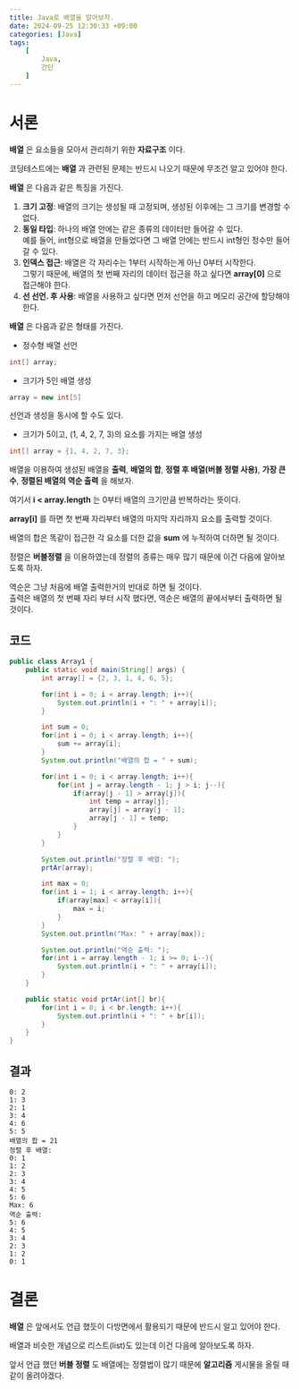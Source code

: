 ```yaml
---
title: Java로 배열을 알아보자.
date: 2024-09-25 12:30:33 +09:00
categories: [Java]
tags:
    [
        Java,
        간단
    ]
---
```


# 서론  

**배열** 은 요소들을 모아서 관리하기 위한 **자료구조** 이다.  

코딩테스트에는 **배열** 과 관련된 문제는 반드시 나오기 때문에 무조건 알고 있어야 한다.  

**배열** 은 다음과 같은 특징을 가진다.  
1. **크기 고정**: 배열의 크기는 생성될 때 고정되며, 생성된 이후에는 그 크기를 변경할 수 없다.
2. **동일 타입**: 하나의 배열 안에는 같은 종류의 데이터만 들어갈 수 있다.  
   예를 들어, int형으로 배열을 만들었다면 그 배열 안에는 반드시 int형인 정수만 들어갈 수 있다.
3. **인덱스 접근**: 배열은 각 자리수는 1부터 시작하는게 아닌 0부터 시작한다.  
   그렇기 때문에, 배열의 첫 번째 자리의 데이터 접근을 하고 싶다면 **array[0]** 으로 접근해야 한다.
4. **선 선언. 후 사용**: 배열을 사용하고 싶다면 먼저 선언을 하고 메모리 공간에 할당해야 한다.  

**배열** 은 다음과 같은 형태를 가진다.  
* 정수형 배열 선언
~~~java
int[] array;
~~~  
* 크기가 5인 배열 생성  
~~~java
array = new int[5]
~~~
선언과 생성을 동시에 할 수도 있다.
* 크기가 5이고, (1, 4, 2, 7, 3)의 요소를 가지는 배열 생성  
~~~java
int[] array = {1, 4, 2, 7, 3};
~~~  

배열을 이용하여 생성된 배열을 **출력**, **배열의 합**, **정렬 후 배열(버블 정렬 사용)**, **가장 큰 수**, **정렬된 배열의 역순 출력** 을 해보자.  

여기서 **i < array.length** 는 0부터 배열의 크기만큼 반복하라는 뜻이다.  

**array[i]** 를 하면 첫 번째 자리부터 배열의 마지막 자리까지 요소를 출력할 것이다.  

배열의 합은 똑같이 접근한 각 요소를 더한 값을 **sum** 에 누적하여 더하면 될 것이다.  

정렬은 **버블정렬** 을 이용하였는데 정렬의 종류는 매우 많기 때문에 이건 다음에 알아보도록 하자.  

역순은 그냥 처음에 배열 출력한거의 반대로 하면 될 것이다.  
출력은 배열의 첫 번째 자리 부터 시작 했다면, 역순은 배열의 끝에서부터 출력하면 될 것이다.  

## 코드  
~~~java
public class Array1 {
    public static void main(String[] args) {
        int array[] = {2, 3, 1, 4, 6, 5};

        for(int i = 0; i < array.length; i++){
            System.out.println(i + ": " + array[i]);
        }

        int sum = 0;
        for(int i = 0; i < array.length; i++){
            sum += array[i];
        }
        System.out.println("배열의 합 = " + sum);

        for(int i = 0; i < array.length; i++){
            for(int j = array.length - 1; j > i; j--){
                if(array[j - 1] > array[j]){
                    int temp = array[j];
                    array[j] = array[j - 1];
                    array[j - 1] = temp;
                }
            }
        }

        System.out.println("정렬 후 배열: ");
        prtAr(array);

        int max = 0;
        for(int i = 1; i < array.length; i++){
            if(array[max] < array[i]){
                max = i;
            }
        }
        System.out.println("Max: " + array[max]);

        System.out.println("역순 출력: ");
        for(int i = array.length - 1; i >= 0; i--){
            System.out.println(i + ": " + array[i]);
        }
    }

    public static void prtAr(int[] br){
        for(int i = 0; i < br.length; i++){
            System.out.println(i + ": " + br[i]);
        }
    }
}
~~~  

## 결과  
~~~
0: 2
1: 3
2: 1
3: 4
4: 6
5: 5
배열의 합 = 21
정렬 후 배열:
0: 1
1: 2
2: 3
3: 4
4: 5
5: 6
Max: 6
역순 출력:
5: 6
4: 5
3: 4
2: 3
1: 2
0: 1
~~~  

# 결론  

**배열** 은 앞에서도 언급 했듯이 다방면에서 활용되기 때문에 반드시 알고 있어야 한다.  

배열과 비슷한 개념으로 리스트(list)도 있는데 이건 다음에 알아보도록 하자.  

앞서 언급 했던 **버블 정렬** 도 배열에는 정렬법이 많기 때문에 **알고리즘** 게시물을 올릴 때 같이 올려야겠다.